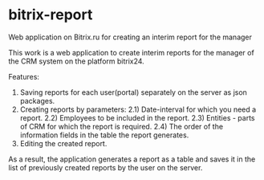 # bitrix-report
Web application on Bitrix.ru for creating an interim report for the manager

This work is a web application to create interim reports for the manager of the CRM system on the platform bitrix24.

Features:
1) Saving reports for each user(portal) separately on the server as json packages.
2) Creating reports by parameters:
   2.1) Date-interval for which you need a report.
   2.2) Employees to be included in the report.
   2.3) Entities - parts of CRM for which the report is required.
   2.4) The order of the information fields in the table the report generates.
4) Editing the created report.

As a result, the application generates a report as a table and saves it in the list of previously created reports by the user on the server.


